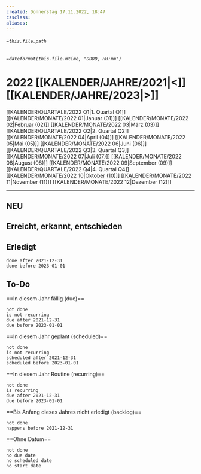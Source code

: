 ```yaml
---
created: Donnerstag 17.11.2022, 18:47
cssclass:
aliases:
---
```

###### `=this.file.path`
###### `=dateformat(this.file.mtime, "DDDD, HH:mm")`
# 2022 [[KALENDER/JAHRE/2021|<]] [[KALENDER/JAHRE/2023|>]]
[[KALENDER/QUARTALE/2022 Q1|1. Quartal Q1]] [[KALENDER/MONATE/2022 01|Januar (01)]] [[KALENDER/MONATE/2022 02|Februar (02)]] [[KALENDER/MONATE/2022 03|März (03)]]
[[KALENDER/QUARTALE/2022 Q2|2. Quartal Q2]] [[KALENDER/MONATE/2022 04|April (04)]] [[KALENDER/MONATE/2022 05|Mai (05)]] [[KALENDER/MONATE/2022 06|Juni (06)]]
[[KALENDER/QUARTALE/2022 Q3|3. Quartal Q3]] [[KALENDER/MONATE/2022 07|Juli (07)]] [[KALENDER/MONATE/2022 08|August (08)]] [[KALENDER/MONATE/2022 09|September (09)]]
[[KALENDER/QUARTALE/2022 Q4|4. Quartal Q4]] [[KALENDER/MONATE/2022 10|Oktober (10)]] [[KALENDER/MONATE/2022 11|November (11)]] [[KALENDER/MONATE/2022 12|Dezember (12)]]

---

## NEU
## Erreicht, erkannt, entschieden
## Erledigt

```tasks
done after 2021-12-31
done before 2023-01-01
```

## To-Do

==In diesem Jahr fällig (due)==
```tasks
not done
is not recurring
due after 2021-12-31
due before 2023-01-01
```

==In diesem Jahr geplant (scheduled)==
```tasks
not done
is not recurring
scheduled after 2021-12-31
scheduled before 2023-01-01
```

==In diesem Jahr Routine (recurring)==
```tasks
not done
is recurring
due after 2021-12-31
due before 2023-01-01
```

==Bis Anfang dieses Jahres nicht erledigt (backlog)==
```tasks
not done
happens before 2021-12-31
```

==Ohne Datum==
```tasks
not done
no due date
no scheduled date
no start date
```

